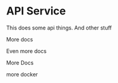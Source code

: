 # API Service

This does some api things. And other stuff

More docs

Even more docs

More Docs

more docker
